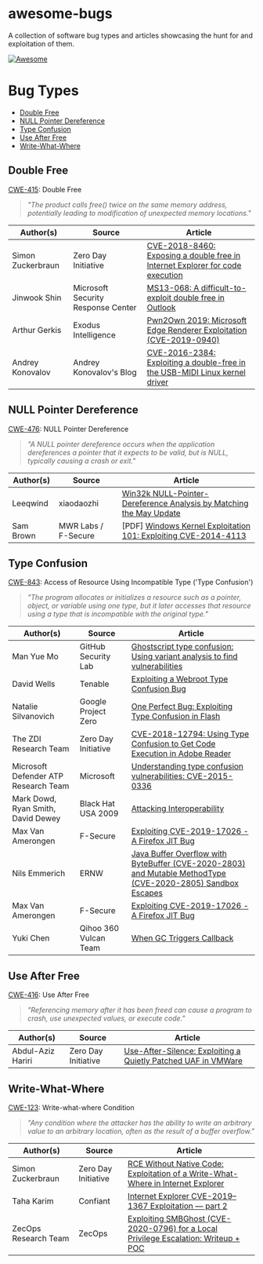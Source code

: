 # awesome-bugs
A collection of software bug types and articles showcasing the hunt for and exploitation of them.

[![Awesome](https://awesome.re/badge.svg)](https://awesome.re)

# Bug Types
* [Double Free](#double-free)
* [NULL Pointer Dereference](#null-pointer-dereference)
* [Type Confusion](#type-confusion)
* [Use After Free](#use-after-free)
* [Write-What-Where](#write-what-where)

## Double Free
[CWE-415](https://cwe.mitre.org/data/definitions/415.html): Double Free

> *"The product calls free() twice on the same memory address, potentially leading to modification of unexpected memory locations."*

| Author(s) | Source | Article |
| --- | --- | --- |
| Simon Zuckerbraun | Zero Day Initiative | [CVE-2018-8460: Exposing a double free in Internet Explorer for code execution](https://www.thezdi.com/blog/2018/10/18/cve-2018-8460-exposing-a-double-free-in-internet-explorer-for-code-execution) |
| Jinwook Shin | Microsoft Security Response Center | [MS13-068: A difficult-to-exploit double free in Outlook](https://msrc-blog.microsoft.com/2013/09/10/ms13-068-a-difficult-to-exploit-double-free-in-outlook/) |
| Arthur Gerkis | Exodus Intelligence | [Pwn2Own 2019: Microsoft Edge Renderer Exploitation (CVE-2019-0940)](https://blog.exodusintel.com/2019/05/19/pwn2own-2019-microsoft-edge-renderer-exploitation-cve-2019-9999-part-1/) |
| Andrey Konovalov | Andrey Konovalov's Blog | [CVE-2016-2384: Exploiting a double-free in the USB-MIDI Linux kernel driver](https://xairy.github.io/blog/2016/cve-2016-2384) |


## NULL Pointer Dereference
[CWE-476](https://cwe.mitre.org/data/definitions/476.html): NULL Pointer Dereference

> *"A NULL pointer dereference occurs when the application dereferences a pointer that it expects to be valid, but is NULL, typically causing a crash or exit."*

| Author(s) | Source | Article |
| --- | --- | --- |
| Leeqwind | xiaodaozhi | [Win32k NULL-Pointer-Dereference Analysis by Matching the May Update](https://xiaodaozhi.com/exploit/156.html) |
| Sam Brown | MWR Labs / F-Secure | [PDF] [Windows Kernel Exploitation 101: Exploiting CVE-2014-4113](https://labs.f-secure.com/assets/BlogFiles/mwri-lab-exploiting-cve-2014-4113.pdf) |


## Type Confusion
[CWE-843](https://cwe.mitre.org/data/definitions/843.html): Access of Resource Using Incompatible Type ('Type Confusion')

> *"The program allocates or initializes a resource such as a pointer, object, or variable using one type, but it later accesses that resource using a type that is incompatible with the original type."*

| Author(s) | Source | Article |
| --- | --- | --- |
| Man Yue Mo | GitHub Security Lab| [Ghostscript type confusion: Using variant analysis to find vulnerabilities](https://securitylab.github.com/research/ghostscript-type-confusion) |
| David Wells | Tenable | [Exploiting a Webroot Type Confusion Bug](https://medium.com/tenable-techblog/exploiting-a-webroot-type-confusion-bug-215308145e32) |
| Natalie Silvanovich | Google Project Zero | [One Perfect Bug: Exploiting Type Confusion in Flash](https://googleprojectzero.blogspot.com/2015/07/one-perfect-bug-exploiting-type_20.html) |
| The ZDI Research Team | Zero Day Initiative | [CVE-2018-12794: Using Type Confusion to Get Code Execution in Adobe Reader](https://www.thezdi.com/blog/2018/9/18/cve-2018-12794-using-type-confusion-to-get-code-execution-in-adobe-reader) |
| Microsoft Defender ATP Research Team | Microsoft | [Understanding type confusion vulnerabilities: CVE-2015-0336](https://www.microsoft.com/security/blog/2015/06/17/understanding-type-confusion-vulnerabilities-cve-2015-0336/?source=mmpc) |
| Mark Dowd, Ryan Smith, David Dewey | Black Hat USA 2009 | [Attacking Interoperability](http://hustlelabs.com/stuff/bh2009_dowd_smith_dewey.pdf) |
| Max Van Amerongen | F-Secure | [Exploiting CVE-2019-17026 - A Firefox JIT Bug](https://labs.f-secure.com/blog/exploiting-cve-2019-17026-a-firefox-jit-bug/) |
| Nils Emmerich | ERNW | [Java Buffer Overflow with ByteBuffer (CVE-2020-2803) and Mutable MethodType (CVE-2020-2805) Sandbox Escapes](https://insinuator.net/2020/09/java-buffer-overflow-with-bytebuffer-cve-2020-2803-and-mutable-methodtype-cve-2020-2805-sandbox-escapes/) |
| Max Van Amerongen | F-Secure | [Exploiting CVE-2019-17026 - A Firefox JIT Bug](https://labs.f-secure.com/blog/exploiting-cve-2019-17026-a-firefox-jit-bug/) |
| Yuki Chen | Qihoo 360 Vulcan Team | [When GC Triggers Callback](https://paper.seebug.org/1032/#case-3-type-confusion-in-jit-engine) |


## Use After Free
[CWE-416](https://cwe.mitre.org/data/definitions/416.html): Use After Free

> *"Referencing memory after it has been freed can cause a program to crash, use unexpected values, or execute code."*

| Author(s) | Source | Article |
| --- | --- | --- |
| Abdul-Aziz Hariri | Zero Day Initiative | [Use-After-Silence: Exploiting a Quietly Patched UAF in VMWare](https://www.thezdi.com/blog/2017/6/26/use-after-silence-exploiting-a-quietly-patched-uaf-in-vmware) |


## Write-What-Where
[CWE-123](https://cwe.mitre.org/data/definitions/123.html): Write-what-where Condition

> *"Any condition where the attacker has the ability to write an arbitrary value to an arbitrary location, often as the result of a buffer overflow."*

| Author(s) | Source | Article |
| --- | --- | --- |
| Simon Zuckerbraun | Zero Day Initiative | [RCE Without Native Code: Exploitation of a Write-What-Where in Internet Explorer](https://www.thezdi.com/blog/2019/5/21/rce-without-native-code-exploitation-of-a-write-what-where-in-internet-explorer) |
| Taha Karim | Confiant | [Internet Explorer CVE-2019–1367 Exploitation — part 2](https://blog.confiant.com/internet-explorer-cve-2019-1367-exploitation-part-2-8143242b5780) |
| ZecOps Research Team | ZecOps | [Exploiting SMBGhost (CVE-2020-0796) for a Local Privilege Escalation: Writeup + POC](https://blog.zecops.com/vulnerabilities/exploiting-smbghost-cve-2020-0796-for-a-local-privilege-escalation-writeup-and-poc/) |
